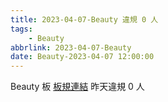 ```yaml
---
title: 2023-04-07-Beauty 違規 0 人
tags:
    - Beauty
abbrlink: 2023-04-07-Beauty
date: Beauty-2023-04-07 12:00:00
---
```

Beauty 板 [板規連結](https://www.ptt.cc/bbs/Beauty/M.1630069980.A.84B.html)
昨天違規 0 人
